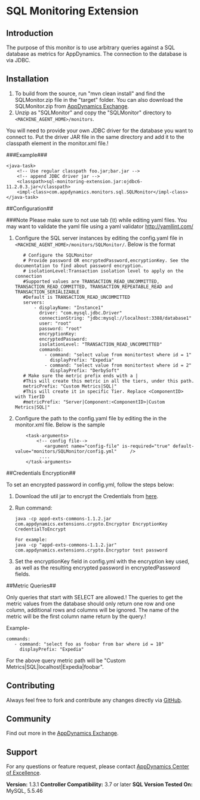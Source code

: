SQL Monitoring Extension
====================================

## Introduction ##

The purpose of this monitor is to use arbitrary queries against a SQL database as metrics
for AppDynamics. The connection to the database is via JDBC.


## Installation ##

1. To build from the source, run "mvn clean install" and find the SQLMonitor.zip file in the "target" folder.
   You can also download the SQLMonitor.zip from [AppDynamics Exchange][].
2. Unzip as "SQLMonitor" and copy the "SQLMonitor" directory to `<MACHINE_AGENT_HOME>/monitors`.

You will need to provide your own JDBC driver for the database you want to connect to.
Put the driver JAR file in the same directory and add it to the classpath element in the
monitor.xml file.!

###Example###
```
<java-task>
    <!-- Use regular classpath foo.jar;bar.jar -->
    <!-- append JDBC driver jar -->
    <classpath>sql-monitoring-extension.jar:ojdbc6-11.2.0.3.jar</classpath>
    <impl-class>com.appdynamics.monitors.sql.SQLMonitor</impl-class>
</java-task>
```


##Configuration##


###Note
Please make sure to not use tab (\t) while editing yaml files. You may want to validate the yaml file using a yaml validator http://yamllint.com/

1. Configure the SQL server instances by editing the config.yaml file in `<MACHINE_AGENT_HOME>/monitors/SQLMonitor/`. Below is the format

   ```
      # Configure the SQLMonitor
      # Provide password OR encryptedPassword,encryptionKey. See the documentation to find about password encryption.
      # isolationLevel:Transaction isolation level to apply on the connection
      #Supported values are TRANSACTION_READ_UNCOMMITTED, TRANSACTION_READ_COMMITTED, TRANSACTION_REPEATABLE_READ and TRANSACTION_SERIALIZABLE
      #Default is TRANSACTION_READ_UNCOMMITTED
      servers:
          - displayName: "Instance1"
            driver: "com.mysql.jdbc.Driver"
            connectionString: "jdbc:mysql://localhost:3388/database1"
            user: "root"
            password: "root"
            encryptionKey:
            encryptedPassword:
            isolationLevel: "TRANSACTION_READ_UNCOMMITTED"
            commands:
              - command: "select value from monitortest where id = 1"
                displayPrefix: "Expedia"
              - command: "select value from monitortest where id = 2"
                displayPrefix: "DerbySoft"
      # Make sure the metric prefix ends with a |
      #This will create this metric in all the tiers, under this path.
      metricPrefix: "Custom Metrics|SQL|"
      #This will create it in specific Tier. Replace <ComponentID> with TierID
      #metricPrefix: "Server|Component:<ComponentID>|Custom Metrics|SQL|"
   ```

2. Configure the path to the config.yaml file by editing the <task-arguments> in the monitor.xml file. Below is the sample

     ```
         <task-arguments>
             <!-- config file-->
                <argument name="config-file" is-required="true" default-value="monitors/SQLMonitor/config.yml"     />
              ....
         </task-arguments>
     ```

##Credentials Encryption##

To set an encrypted password in config.yml, follow the steps below:

1. Download the util jar to encrypt the Credentials from [here](https://github.com/Appdynamics/maven-repo/blob/master/releases/com/appdynamics/appd-exts-commons/1.1.2/appd-exts-commons-1.1.2.jar).
2. Run command:

   	```
   	java -cp appd-exts-commons-1.1.2.jar com.appdynamics.extensions.crypto.Encryptor EncryptionKey CredentialToEncrypt

   	For example:
   	java -cp "appd-exts-commons-1.1.2.jar" com.appdynamics.extensions.crypto.Encryptor test password

     ```

3. Set the encryptionKey field in config.yml with the encryption key used, as well as the resulting encrypted password in encryptedPassword fields.


##Metric Queries##

Only queries that start with SELECT are allowed.!
The queries to get the metric values from the database should only return one row and
one column, additional rows and columns will be ignored. The name of the metric will be
the first column name return by the query.!

Example-

```
commands:
   - command: "select foo as foobar from bar where id = 10"
     displayPrefix: "Expedia"
```
For the above query metric path will be "Custom Metrics|SQL|localhost|Expedia|foobar".



## Contributing ##

Always feel free to fork and contribute any changes directly via [GitHub][].

## Community ##

Find out more in the [AppDynamics Exchange][].

## Support ##

For any questions or feature request, please contact [AppDynamics Center of Excellence][].

**Version:** 1.3.1
**Controller Compatibility:** 3.7 or later
**SQL Version Tested On:** MySQL, 5.5.46

[GitHub]: https://github.com/Appdynamics/SQLMonitor
[AppDynamics Exchange]: https://www.appdynamics.com/community/exchange/extension/sqlmonitor/
[AppDynamics Center of Excellence]: mailto:help@appdynamics.com
